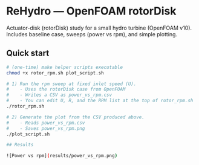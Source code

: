 # ReHydro — OpenFOAM rotorDisk

Actuator-disk (rotorDisk) study for a small hydro turbine (OpenFOAM v10).
Includes baseline case, sweeps (power vs rpm),
and simple plotting.

## Quick start
```bash
# (one-time) make helper scripts executable
chmod +x rotor_rpm.sh plot_script.sh

# 1) Run the rpm sweep at fixed inlet speed (U). 
#    - Uses the rotorDisk case from OpenFOAM
#    - Writes a CSV as power_vs_rpm.csv
#    - You can edit U, R, and the RPM list at the top of rotor_rpm.sh
./rotor_rpm.sh

# 2) Generate the plot from the CSV produced above.
#    - Reads power_vs_rpm.csv
#    - Saves power_vs_rpm.png
./plot_script.sh

## Results

![Power vs rpm](results/power_vs_rpm.png)
